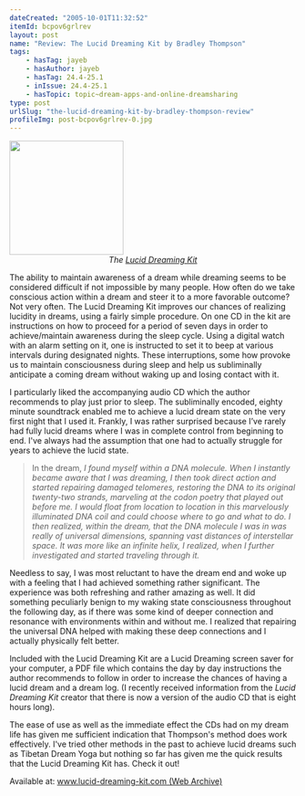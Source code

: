 ```yaml
---
dateCreated: "2005-10-01T11:32:52"
itemId: bcpov6grlrev
layout: post
name: "Review: The Lucid Dreaming Kit by Bradley Thompson"
tags:
    - hasTag: jayeb
    - hasAuthor: jayeb
    - hasTag: 24.4-25.1
    - inIssue: 24.4-25.1
    - hasTopic: topic~dream-apps-and-online-dreamsharing
type: post
urlSlug: "the-lucid-dreaming-kit-by-bradley-thompson-review"
profileImg: post-bcpov6grlrev-0.jpg
---
```


<img src="../images/post-bcpov6grlrev-0.jpg" width="200px" height="auto"/>
<!--nopreview--><div style="text-align:center"><i>The <a href="https://web.archive.org/web/20050911073227/http://www.lucid-dreaming-kit.com:80/lucid-dreaming/">Lucid Dreaming Kit</a></i></div><!--/nopreview-->

The ability to maintain awareness of a dream while dreaming seems to be considered difficult if not impossible by many people. How often do we take conscious action within a dream and steer it to a more favorable outcome? Not very often. The Lucid Dreaming Kit improves our chances of realizing lucidity in dreams, using a fairly simple procedure. On one CD in the kit are instructions on how to proceed for a period of seven days in order to achieve/maintain awareness during the sleep cycle. Using a digital watch with an alarm setting on it, one is instructed to set it to beep at various intervals during designated nights. These interruptions‚ some how provoke us to maintain consciousness during sleep and help us subliminally anticipate a coming dream without waking up and losing contact with it.

I particularly liked the accompanying audio CD which the author recommends to play just prior to sleep. The subliminally encoded, eighty minute soundtrack enabled me to achieve a lucid dream state on the very first night that I used it. Frankly, I was rather surprised because I’ve rarely had fully lucid dreams where I was in complete control from beginning to end. I've always had the assumption that one had to actually struggle for years to achieve the lucid state.

> In the dream, _I found myself within a DNA molecule. When I instantly became aware that I was dreaming, I then took direct action and started repairing damaged telomeres, restoring the DNA to its original twenty-two strands, marveling at the codon poetry that played out before me. I would float from location to location in this marvelously illuminated DNA coil and could choose where to go and what to do. I then realized, within the dream, that the DNA molecule I was in was really of universal dimensions, spanning vast distances of interstellar space. It was more like an infinite helix, I realized, when I further investigated and started traveling through it._

Needless to say, I was most reluctant to have the dream end and woke up with a feeling that I had achieved something rather significant. The experience was both refreshing and rather amazing as well. It did something peculiarly benign to my waking state consciousness throughout the following day, as if there was some kind of deeper connection and resonance with environments within and without me. I realized that repairing the universal DNA helped with making these deep connections and I actually physically felt better.

Included with the Lucid Dreaming Kit are a Lucid Dreaming screen saver for your computer, a PDF file which contains the day by day instructions the author recommends to follow in order to increase the chances of having a lucid dream and a dream log. (I recently received information from the _Lucid Dreaming Kit_ creator that there is now a version of the audio CD that is eight hours long).

The ease of use as well as the immediate effect the CDs had on my dream life has given me sufficient indication that Thompson's method does work effectively. I've tried other methods in the past to achieve lucid dreams such as Tibetan Dream Yoga but nothing so far has given me the quick results that the Lucid Dreaming Kit has. Check it out!

Available at: [www.lucid-dreaming-kit.com (Web Archive)](https://web.archive.org/web/20050911073227/http://www.lucid-dreaming-kit.com:80/lucid-dreaming/)
